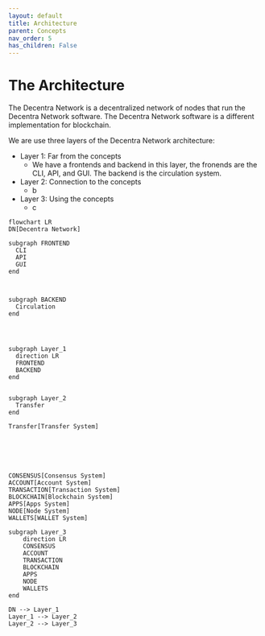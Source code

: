 ```yaml
---
layout: default
title: Architecture
parent: Concepts
nav_order: 5
has_children: False
---
```


# The Architecture

The Decentra Network is a decentralized network of nodes that run the Decentra Network software. The Decentra Network software is a different implementation for blockchain.

We are use three layers of the Decentra Network architecture:

- Layer 1: Far from the concepts
  - We have a frontends and backend in this layer, the fronends are the CLI, API, and GUI. The backend is the circulation system.
- Layer 2: Connection to the concepts
  - b
- Layer 3: Using the concepts
  - c



```Mermaid
flowchart LR
DN[Decentra Network]

subgraph FRONTEND
  CLI
  API
  GUI
end



subgraph BACKEND
  Circulation
end




subgraph Layer_1
  direction LR
  FRONTEND
  BACKEND
end


subgraph Layer_2
  Transfer
end

Transfer[Transfer System]






CONSENSUS[Consensus System]
ACCOUNT[Account System]
TRANSACTION[Transaction System]
BLOCKCHAIN[Blockchain System]
APPS[Apps System]
NODE[Node System]
WALLETS[WALLET System]

subgraph Layer_3
    direction LR
    CONSENSUS
    ACCOUNT
    TRANSACTION
    BLOCKCHAIN
    APPS
    NODE
    WALLETS
end

DN --> Layer_1
Layer_1 --> Layer_2
Layer_2 --> Layer_3




```
